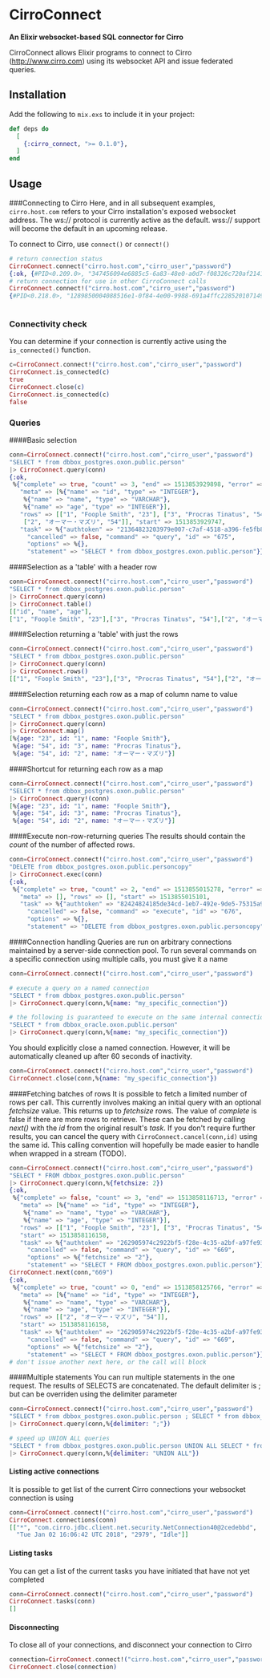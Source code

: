 # CirroConnect

**An Elixir websocket-based SQL connector for Cirro**

CirroConnect allows Elixir programs to connect to Cirro (http://www.cirro.com) using its websocket API and issue federated queries.

## Installation

Add the following to `mix.exs` to include it in your project:

```elixir
def deps do
  [
    {:cirro_connect, ">= 0.1.0"},
  ]
end
```


## Usage

###Connecting to Cirro
Here, and in all subsequent examples, `cirro.host.com` refers to your Cirro installation's exposed websocket address.
The ws:// protocol is currently active as the default. wss:// support will become the default in an upcoming release. 

To connect to Cirro, use `connect()` or `connect!()`
```elixir
# return connection status
CirroConnect.connect("cirro.host.com","cirro_user","password")
{:ok, {#PID<0.209.0>, "347456094e6885c5-6a83-48e0-a0d7-f08326c720af2141803887"}}
# return connection for use in other CirroConnect calls
CirroConnect.connect!("cirro.host.com","cirro_user","password")
{#PID<0.218.0>, "1289850004088516e1-0f84-4e00-9988-691a4ffc22852010714971"}
    
```

### Connectivity check
You can determine if your connection is currently active using the `is_connected()` function.

```elixir
c=CirroConnect.connect!("cirro.host.com","cirro_user","password")
CirroConnect.is_connected(c)
true
CirroConnect.close(c)
CirroConnect.is_connected(c)
false
```

### Queries

####Basic selection
```elixir
conn=CirroConnect.connect!("cirro.host.com","cirro_user","password") 
"SELECT * from dbbox_postgres.oxon.public.person"
|> CirroConnect.query(conn) 
{:ok,
 %{"complete" => true, "count" => 3, "end" => 1513853929898, "error" => false,
   "meta" => [%{"name" => "id", "type" => "INTEGER"},
    %{"name" => "name", "type" => "VARCHAR"},
    %{"name" => "age", "type" => "INTEGER"}],
   "rows" => [["1", "Foople Smith", "23"], ["3", "Procras Tinatus", "54"],
    ["2", "オーマー・マズリ", "54"]], "start" => 1513853929747,
   "task" => %{"authtoken" => "21364823203979e007-c7af-4518-a396-fe5fb827c81b374209238",
     "cancelled" => false, "command" => "query", "id" => "675",
     "options" => %{},
     "statement" => "SELECT * from dbbox_postgres.oxon.public.person"}}}
```

####Selection as a 'table' with a header row
```elixir
conn=CirroConnect.connect!("cirro.host.com","cirro_user","password") 
"SELECT * from dbbox_postgres.oxon.public.person"
|> CirroConnect.query(conn) 
|> CirroConnect.table()
[["id", "name", "age"],
["1", "Foople Smith", "23"],["3", "Procras Tinatus", "54"],["2", "オーマー・マズリ", "54"]]
```

####Selection returning a 'table' with just the rows
```elixir
conn=CirroConnect.connect!("cirro.host.com","cirro_user","password")
"SELECT * from dbbox_postgres.oxon.public.person" 
|> CirroConnect.query(conn) 
|> CirroConnect.rows()
[["1", "Foople Smith", "23"],["3", "Procras Tinatus", "54"],["2", "オーマー・マズリ", "54"]]
```

####Selection returning each row as a map of column name to value
```elixir
conn=CirroConnect.connect!("cirro.host.com","cirro_user","password")
"SELECT * from dbbox_postgres.oxon.public.person" 
|> CirroConnect.query(conn) 
|> CirroConnect.map()
[%{age: "23", id: "1", name: "Foople Smith"},
 %{age: "54", id: "3", name: "Procras Tinatus"},
 %{age: "54", id: "2", name: "オーマー・マズリ"}]
```

####Shortcut for returning each row as a map
```elixir
conn=CirroConnect.connect!("cirro.host.com","cirro_user","password") 
"SELECT * from dbbox_postgres.oxon.public.person"
|> CirroConnect.query!(conn)
[%{age: "23", id: "1", name: "Foople Smith"},
 %{age: "54", id: "3", name: "Procras Tinatus"},
 %{age: "54", id: "2", name: "オーマー・マズリ"}]
```

####Execute non-row-returning queries
The results should contain the _count_ of the number of affected rows. 
```elixir
conn=CirroConnect.connect!("cirro.host.com","cirro_user","password")
"DELETE from dbbox_postgres.oxon.public.personcopy" 
|> CirroConnect.exec(conn)                                   
{:ok,
 %{"complete" => true, "count" => 2, "end" => 1513855015278, "error" => false,
   "meta" => [], "rows" => [], "start" => 1513855015101,
   "task" => %{"authtoken" => "82424824185de34cd-1eb7-492e-9de5-75315a97e6372099360753",
     "cancelled" => false, "command" => "execute", "id" => "676",
     "options" => %{},
     "statement" => "DELETE from dbbox_postgres.oxon.public.personcopy"}}}
```

####Connection handling
Queries are run on arbitrary connections maintained by a server-side connection pool. 
To run several commands on a specific connection using multiple calls, you must give it a name
```elixir
conn=CirroConnect.connect!("cirro.host.com","cirro_user","password")

# execute a query on a named connection
"SELECT * from dbbox_postgres.oxon.public.person"
|> CirroConnect.query(conn,%{name: "my_specific_connection"})

# the following is guaranteed to execute on the same internal connection as the above statement
"SELECT * from dbbox_oracle.oxon.public.person"
|> CirroConnect.query(conn,%{name: "my_specific_connection"})
```

You should explicitly close a named connection. 
However, it will be automatically cleaned up after 60 seconds of inactivity.
```elixir
conn=CirroConnect.connect!("cirro.host.com","cirro_user","password")
CirroConnect.close(conn,%{name: "my_specific_connection"})
```

####Fetching batches of rows
It is possible to fetch a limited number of rows per call.
This currently involves making an initial query with an optional _fetchsize_ value. This returns up to _fetchsize_ rows. 
The value of _complete_ is false if there are more rows to retrieve. These can be fetched by calling _next()_ with 
the _id_ from the original result's _task_.
If you don't require further results, you can cancel the query with `CirroConnect.cancel(conn,id)` using the same id.
This calling convention will hopefully be made easier to handle when wrapped in a stream (TODO). 
```elixir
conn=CirroConnect.connect!("cirro.host.com","cirro_user","password")
"SELECT * FROM dbbox_postgres.oxon.public.person"                                 
|> CirroConnect.query(conn,%{fetchsize: 2}) 
{:ok,
 %{"complete" => false, "count" => 3, "end" => 1513858116713, "error" => false,
   "meta" => [%{"name" => "id", "type" => "INTEGER"},
    %{"name" => "name", "type" => "VARCHAR"},
    %{"name" => "age", "type" => "INTEGER"}],
   "rows" => [["1", "Foople Smith", "23"], ["3", "Procras Tinatus", "54"]],
   "start" => 1513858116158,
   "task" => %{"authtoken" => "262905974c2922bf5-f28e-4c35-a2bf-a97fe93075d22088770177",
     "cancelled" => false, "command" => "query", "id" => "669",
     "options" => %{"fetchsize" => "2"},
     "statement" => "SELECT * FROM dbbox_postgres.oxon.public.person"}}}
CirroConnect.next(conn,"669")                                                              
{:ok,
 %{"complete" => true, "count" => 0, "end" => 1513858125766, "error" => false,
   "meta" => [%{"name" => "id", "type" => "INTEGER"},
    %{"name" => "name", "type" => "VARCHAR"},
    %{"name" => "age", "type" => "INTEGER"}],
   "rows" => [["2", "オーマー・マズリ", "54"]],
   "start" => 1513858116158,
   "task" => %{"authtoken" => "262905974c2922bf5-f28e-4c35-a2bf-a97fe93075d22088770177",
     "cancelled" => false, "command" => "query", "id" => "669",
     "options" => %{"fetchsize" => "2"},
     "statement" => "SELECT * FROM dbbox_postgres.oxon.public.person"}}}
# don't issue another next here, or the call will block     
```


####Multiple statements
You can run multiple statements in the one request. 
The results of SELECTS are concatenated. 
The default delimiter is \; but can be overriden using the delimiter parameter
```elixir
conn=CirroConnect.connect!("cirro.host.com","cirro_user","password")
"SELECT * from dbbox_postgres.oxon.public.person ; SELECT * from dbbox_oracle.dbo.public.person"
|> CirroConnect.query(conn,%{delimiter: ";"})

# speed up UNION ALL queries
"SELECT * from dbbox_postgres.oxon.public.person UNION ALL SELECT * from dbbox_oracle.dbo.public.person"
|> CirroConnect.query(conn,%{delimiter: "UNION ALL"})

```

#### Listing active connections
It is possible to get list of the current Cirro connections your websocket connection is using
```elixir
conn=CirroConnect.connect!("cirro.host.com","cirro_user","password")
CirroConnect.connections(conn)                                             
[["*", "com.cirro.jdbc.client.net.security.NetConnection40@2cedebbd",
  "Tue Jan 02 16:06:42 UTC 2018", "2979", "Idle"]]
```

#### Listing tasks
You can get a list of the current tasks you have initiated that have not yet completed
```elixir
conn=CirroConnect.connect!("cirro.host.com","cirro_user","password")
CirroConnect.tasks(conn)                                             
[]
```

#### Disconnecting
To close all of your connections, and disconnect your connection to Cirro
```elixir
connection=CirroConnect.connect!("cirro.host.com","cirro_user","password")
CirroConnect.close(connection)
```